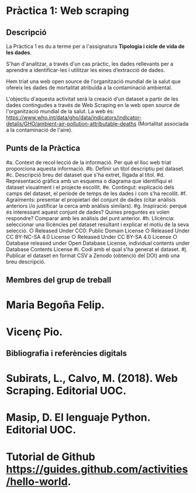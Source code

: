 # Pràctica 1: Web scraping

## Descripció

La Pràctica 1 es du a terme per a l'assignatura <b>Tipologia i cicle de vida de les dades</b>. 

S'han d'analitzar, a través d'un cas pràctic, les dades rellevants per a aprendre a identificar-les i 
utilitzar les eines d’extracció de dades.

Hem triat una web open source de l'organització mundial de la salut que ofereix les dades de mortalitat 
atribuïda a la contaminació ambiental.

L'objectiu d'aquesta activitat serà la creació d'un dataset a partir de les dades contingudes a través de Web Scraping 
en la web open source de l'organització mundial de la salut. La web és:
https://www.who.int/data/gho/data/indicators/indicator-details/GHO/ambient-air-pollution-attributable-deaths (Mortalitat 
associada a la contaminació de l'aire).

## Punts de la Pràctica

#a. Context de recol·lecció de la informació. Per què el lloc web triat proporciona aquesta informació.
#b. Definir un títol descriptiu pel dataset.
#c. Descripció breu del dataset que s'ha extret, lligada al títol.
#d. Representació gràfica amb un esquema o diagrama que identifiqui el dataset visualment i el projecte escollit.
#e. Contingut: explicació dels camps del dataset, el període de temps de les dades i com s'ha recollit.
#f. Agraïments: presentar el propietari del conjunt de dades (citar anàlisis anteriors i/o justificar la cerca amb anàlisis similars).
#g. Inspiració: perquè és interessant aquest conjunt de dades? Quines preguntes es volen respondre? Comparar amb les anàlisis del punt anterior.
#h. Llicència: seleccionar una llicències pel dataset resultant i explicar el motiu de la seva selecció.
    ○ Released Under CC0: Public Domain License
    ○ Released Under CC BY-NC-SA 4.0 License
    ○ Released Under CC BY-SA 4.0 License
    ○ Database released under Open Database License, individual contents under Database Contents License
#i. Codi amb el qual s'ha generat el dataset.
#j. Publicar el dataset en format CSV a Zenodo (obtenció del DOI) amb una breu descripció.

## Membres del grup de treball

# Maria Begoña Felip.
# Vicenç Pio.

## Bibliografia i referències digitals

# Subirats, L., Calvo, M. (2018). Web Scraping. Editorial UOC.
# Masip, D. El lenguaje Python. Editorial UOC.
# Tutorial de Github https://guides.github.com/activities/hello-world.
